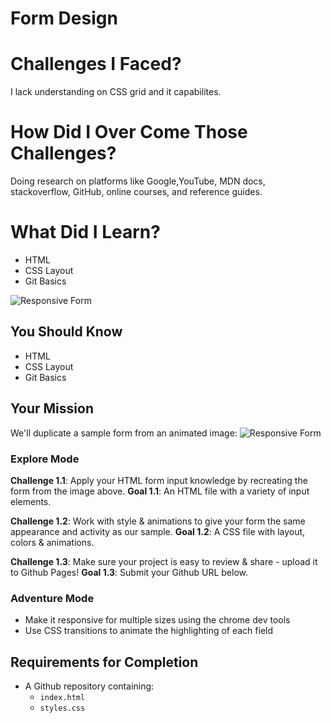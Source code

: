 # Form Design 

# Challenges I Faced? 

I lack understanding on CSS grid and it capabilites.

# How Did I Over Come Those Challenges? 

Doing research on platforms like Google,YouTube, MDN docs, stackoverflow, GitHub, online courses, and reference guides. 

# What Did I Learn? 

* HTML
* CSS Layout
* Git Basics

![Responsive Form](form-rwd-example.gif)

## You Should Know
- HTML
- CSS Layout
- Git Basics

## Your Mission

We'll duplicate a sample form from an animated image: ![Responsive Form](form-rwd-example.gif)

### Explore Mode

**Challenge 1.1**: Apply your HTML form input knowledge by recreating the form from the image above.
**Goal 1.1**: An HTML file with a variety of input elements.

**Challenge 1.2**: Work with style & animations to give your form the same appearance and activity as our sample.
**Goal 1.2**: A CSS file with layout, colors & animations.

**Challenge 1.3**: Make sure your project is easy to review & share - upload it to Github Pages!
**Goal 1.3**: Submit your Github URL below.

### Adventure Mode
- Make it responsive for multiple sizes using the chrome dev tools
- Use CSS transitions to animate the highlighting of each field


## Requirements for Completion
- A Github repository containing:
  - `index.html`
  - `styles.css`
